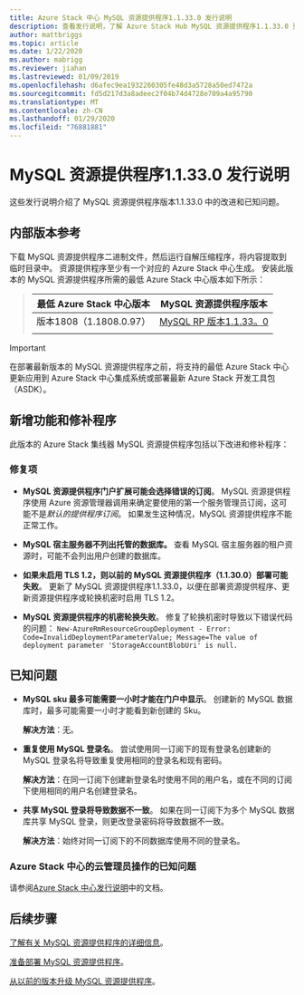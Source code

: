 ```yaml
---
title: Azure Stack 中心 MySQL 资源提供程序1.1.33.0 发行说明
description: 查看发行说明，了解 Azure Stack Hub MySQL 资源提供程序1.1.33.0 更新中的新增功能。
author: mattbriggs
ms.topic: article
ms.date: 1/22/2020
ms.author: mabrigg
ms.reviewer: jiahan
ms.lastreviewed: 01/09/2019
ms.openlocfilehash: d6afec9ea1932260305fe48d3a5728a50ed7472a
ms.sourcegitcommit: fd5d217d3a8adeec2f04b74d4728e709a4a95790
ms.translationtype: MT
ms.contentlocale: zh-CN
ms.lasthandoff: 01/29/2020
ms.locfileid: "76881881"
---
```

# <a name="mysql-resource-provider-11330--release-notes"></a>MySQL 资源提供程序1.1.33.0 发行说明

这些发行说明介绍了 MySQL 资源提供程序版本1.1.33.0 中的改进和已知问题。

## <a name="build-reference"></a>内部版本参考
下载 MySQL 资源提供程序二进制文件，然后运行自解压缩程序，将内容提取到临时目录中。 资源提供程序至少有一个对应的 Azure Stack 中心生成。 安装此版本的 MySQL 资源提供程序所需的最低 Azure Stack 中心版本如下所示：

> |最低 Azure Stack 中心版本|MySQL 资源提供程序版本|
> |-----|-----|
> |版本1808（1.1808.0.97）|[MySQL RP 版本1.1.33。0](https://aka.ms/azurestackmysqlrp11330)|  
> |     |     |

> [!IMPORTANT]
> 在部署最新版本的 MySQL 资源提供程序之前，将支持的最低 Azure Stack 中心更新应用到 Azure Stack 中心集成系统或部署最新 Azure Stack 开发工具包（ASDK）。

## <a name="new-features-and-fixes"></a>新增功能和修补程序
此版本的 Azure Stack 集线器 MySQL 资源提供程序包括以下改进和修补程序：

### <a name="fixes"></a>修复项

- **MySQL 资源提供程序门户扩展可能会选择错误的订阅**。 MySQL 资源提供程序使用 Azure 资源管理器调用来确定要使用的第一个服务管理员订阅，这可能不是*默认的提供程序订阅*。 如果发生这种情况，MySQL 资源提供程序不能正常工作。

- **MySQL 宿主服务器不列出托管的数据库。** 查看 MySQL 宿主服务器的租户资源时，可能不会列出用户创建的数据库。

- **如果未启用 TLS 1.2，则以前的 MySQL 资源提供程序（1.1.30.0）部署可能失败**。 更新了 MySQL 资源提供程序1.1.33.0，以便在部署资源提供程序、更新资源提供程序或轮换机密时启用 TLS 1.2。

- **MySQL 资源提供程序的机密轮换失败**。 修复了轮换机密时导致以下错误代码的问题： `New-AzureRmResourceGroupDeployment - Error: Code=InvalidDeploymentParameterValue; Message=The value of deployment parameter 'StorageAccountBlobUri' is null.`

## <a name="known-issues"></a>已知问题

- **MySQL sku 最多可能需要一小时才能在门户中显示**。 创建新的 MySQL 数据库时，最多可能需要一小时才能看到新创建的 Sku。 

    **解决方法**：无。

- **重复使用 MySQL 登录名**。 尝试使用同一订阅下的现有登录名创建新的 MySQL 登录名将导致重复使用相同的登录名和现有密码。

    **解决方法**：在同一订阅下创建新登录名时使用不同的用户名，或在不同的订阅下使用相同的用户名创建登录名。

- **共享 MySQL 登录将导致数据不一致**。 如果在同一订阅下为多个 MySQL 数据库共享 MySQL 登录，则更改登录密码将导致数据不一致。

    **解决方法**：始终对同一订阅下的不同数据库使用不同的登录名。


### <a name="known-issues-for-cloud-admins-operating-azure-stack-hub"></a>Azure Stack 中心的云管理员操作的已知问题
请参阅[Azure Stack 中心发行说明](azure-stack-servicing-policy.md)中的文档。

## <a name="next-steps"></a>后续步骤
[了解有关 MySQL 资源提供程序的详细信息](azure-stack-mysql-resource-provider.md)。

[准备部署 MySQL 资源提供程序](azure-stack-mysql-resource-provider-deploy.md#prerequisites)。

[从以前的版本升级 MySQL 资源提供程序](azure-stack-mysql-resource-provider-update.md)。 